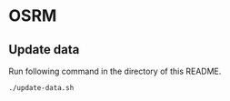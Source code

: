 # OSRM

## Update data

Run following command in the directory of this README.

```shell
./update-data.sh
```
